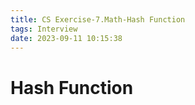 ```yaml
---
title: CS Exercise-7.Math-Hash Function
tags: Interview
date: 2023-09-11 10:15:38
---
```


# Hash Function
